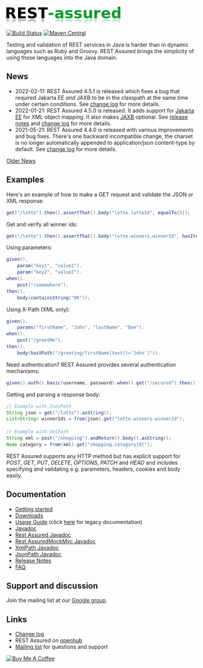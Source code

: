 ![REST Assured](rest-assured-logo-green.png)

[![Build Status](https://github.com/rest-assured/rest-assured/actions/workflows/ci.yml/badge.svg?branch=master)](https://github.com/rest-assured/rest-assured/actions/workflows/ci.yml)
[![Maven Central](https://maven-badges.herokuapp.com/maven-central/io.rest-assured/rest-assured/badge.svg)](https://maven-badges.herokuapp.com/maven-central/io.rest-assured/rest-assured)
<!-- [![Javadoc](https://javadoc-badge.appspot.com/io.rest-assured/rest-assured.svg)](http://www.javadoc.io/doc/io.rest-assured/rest-assured) -->


Testing and validation of REST services in Java is harder than in dynamic languages 
such as Ruby and Groovy. REST Assured brings the simplicity of using these 
languages into the Java domain.


## News
* 2022-02-11: REST Assured 4.5.1 is released which fixes a bug that required Jakarta EE _and_ JAXB to be in the classpath at the same time under certain conditions. See [change log](https://raw.githubusercontent.com/rest-assured/rest-assured/master/changelog.txt) for more details.
* 2022-01-21: REST Assured 4.5.0 is released. It adds support for [Jakarta EE](https://github.com/rest-assured/rest-assured/wiki/Usage#jakarta-ee) for XML object mapping. It also makes [JAXB](https://github.com/rest-assured/rest-assured/wiki/Usage#jaxb) optional. See [release notes](https://github.com/rest-assured/rest-assured/wiki/ReleaseNotes45) and [change log](https://raw.githubusercontent.com/rest-assured/rest-assured/master/changelog.txt) for more details.
* 2021-05-21: REST Assured 4.4.0 is released with various improvements and bug fixes. There's one backward incompatible change, the charset is no longer automatically appended to application/json content-type by default. See [change log](https://raw.githubusercontent.com/rest-assured/rest-assured/master/changelog.txt) for more details.

[Older News](https://github.com/rest-assured/rest-assured/wiki/OldNews)


## Examples
Here's an example of how to make a GET request and validate the JSON or XML response:

```java
get("/lotto").then().assertThat().body("lotto.lottoId", equalTo(5));
```

Get and verify all winner ids:

```java
get("/lotto").then().assertThat().body("lotto.winners.winnerId", hasItems(23, 54));
```

Using parameters:

```java
given().
    param("key1", "value1").
    param("key2", "value2").
when().
    post("/somewhere").
then().
    body(containsString("OK"));
```

Using X-Path (XML only):

```java
given().
    params("firstName", "John", "lastName", "Doe").
when().
    post("/greetMe").
then().
    body(hasXPath("/greeting/firstName[text()='John']")).
```

Need authentication? REST Assured provides several authentication mechanisms:

```java
given().auth().basic(username, password).when().get("/secured").then().statusCode(200);
```

Getting and parsing a response body:

```java
// Example with JsonPath
String json = get("/lotto").asString();
List<String> winnerIds = from(json).get("lotto.winners.winnerId");
    
// Example with XmlPath
String xml = post("/shopping").andReturn().body().asString();
Node category = from(xml).get("shopping.category[0]");
```

REST Assured supports any HTTP method but has explicit support for *POST*, *GET*, *PUT*, *DELETE*, *OPTIONS*, *PATCH* and *HEAD* and includes specifying and validating e.g. parameters, headers, cookies and body easily.


## Documentation

* [Getting started](https://github.com/rest-assured/rest-assured/wiki/GettingStarted)
* [Downloads](https://github.com/rest-assured/rest-assured/wiki/Downloads)
* [Usage Guide](https://github.com/rest-assured/rest-assured/wiki/Usage) (click [here](https://github.com/rest-assured/rest-assured/wiki/Usage_Legacy) for legacy documentation)
* [Javadoc](http://www.javadoc.io/doc/io.rest-assured/rest-assured/4.5.1)
* [Rest Assured Javadoc](http://static.javadoc.io/io.rest-assured/rest-assured/4.5.1/io/restassured/RestAssured.html)
* [Rest AssuredMockMvc Javadoc](http://static.javadoc.io/io.rest-assured/spring-mock-mvc/4.5.1/io/restassured/module/mockmvc/RestAssuredMockMvc.html)
* [XmlPath Javadoc](http://static.javadoc.io/io.rest-assured/xml-path/4.5.1/io/restassured/path/xml/XmlPath.html)
* [JsonPath Javadoc](http://static.javadoc.io/io.rest-assured/json-path/4.5.1/io/restassured/path/json/JsonPath.html)
* [Release Notes](https://github.com/rest-assured/rest-assured/wiki/ReleaseNotes)
* [FAQ](https://github.com/rest-assured/rest-assured/wiki/FAQ)

## Support and discussion
Join the mailing list at our [Google group](http://groups.google.com/group/rest-assured). 

## Links
* [Change log](https://github.com/rest-assured/rest-assured/raw/master/changelog.txt)
* REST Assured on [openhub](https://www.openhub.net/p/rest-assured)
* [Mailing list](http://groups.google.com/group/rest-assured) for questions and support

<a href="https://www.buymeacoffee.com/johanhaleby" target="_blank"><img src="https://cdn.buymeacoffee.com/buttons/arial-blue.png" alt="Buy Me A Coffee" style="height: 42px !important;width: 180px !important;" height="42px" width="180px"></a>
